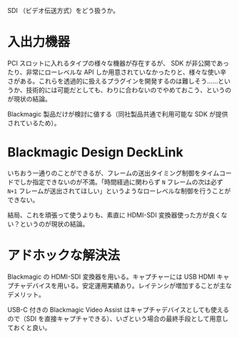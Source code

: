 SDI （ビデオ伝送方式）をどう扱うか。

# 入出力機器

PCI スロットに入れるタイプの様々な機器が存在するが、 SDK が非公開であったり、非常にローレベルな API しか用意されていなかったりと、様々な使い辛さがある。これらを透過的に扱えるプラグインを開発するのは難しそう……というか、技術的には可能だとしても、わりに合わないのでやめておこう、というのが現状の結論。

Blackmagic 製品だけが検討に値する（同社製品共通で利用可能な SDK が提供されているため）。

# Blackmagic Design DeckLink

いちおう一通りのことができるが、フレームの送出タイミング制御をタイムコードでしか指定できないのが不満。「時間経過に関わらず `N` フレームの次は必ず `N+1` フレームが送出されてほしい」というようなローレベルな制御を行うことができない。

結局、これを頑張って使うよりも、素直に HDMI-SDI 変換器使った方が良くない？というのが現状の結論。

# アドホックな解決法

Blackmagic の HDMI-SDI 変換器を用いる。キャプチャーには USB HDMI キャプチャデバイスを用いる。安定運用実績あり。レイテンシが増加することが主なデメリット。

USB-C 付きの Blackmagic Video Assist はキャプチャデバイスとしても使えるので（SDI を直接キャプチャできる）、いざという場合の最終手段として用意しておくと良い。
